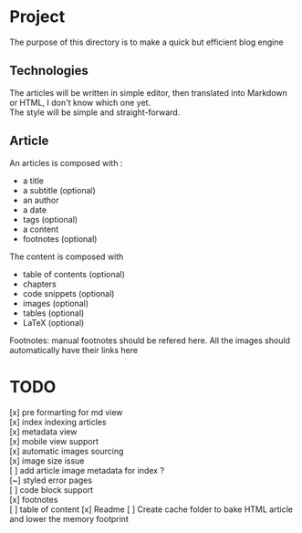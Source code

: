 # Project

The purpose of this directory is to make a quick but efficient blog engine

## Technologies
The articles will be written in simple editor, then translated into Markdown or HTML, I don't know which one yet.  
The style will be simple and straight-forward.

## Article 
An articles is composed with : 
- a title
- a subtitle (optional)
- an author
- a date
- tags (optional)
- a content
- footnotes (optional)

The content is composed with
- table of contents (optional)
- chapters
- code snippets (optional)
- images (optional)
- tables (optional)
- LaTeX (optional)

Footnotes: 
manual footnotes should be refered here.
All the images should automatically have their links here

# TODO
 [x] pre formarting for md view  
 [x] index indexing articles  
 [x] metadata view   
 [x] mobile view support  
 [x] automatic images sourcing   
 [x] image size issue    
 [ ] add article image metadata for index ?  
 [~] styled error pages  
 [ ] code block support  
 [x] footnotes  
 [ ] table of content
 [x] Readme
 [ ] Create cache folder to bake HTML article and lower the memory footprint
